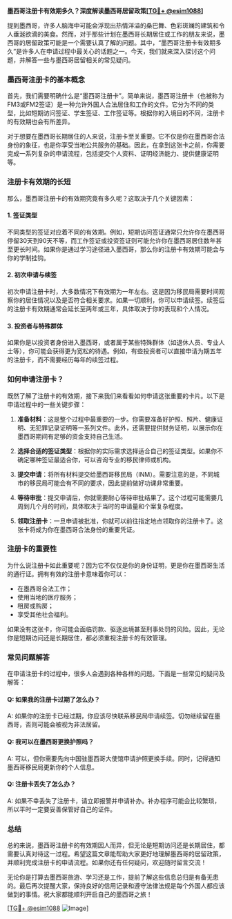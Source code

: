 **墨西哥注册卡有效期多久？深度解读墨西哥居留政策[[TG💪+ @esim1088](https://t.me/s/esim1088)]**

提到墨西哥，许多人脑海中可能会浮现出热情洋溢的桑巴舞、色彩斑斓的建筑和令人垂涎欲滴的美食。然而，对于那些计划在墨西哥长期居住或工作的朋友来说，墨西哥的居留政策可能是一个需要认真了解的问题。其中，“墨西哥注册卡有效期多久”是许多人在申请过程中最关心的话题之一。今天，我们就来深入探讨这个问题，并解答一些与墨西哥居留相关的常见疑问。

### 墨西哥注册卡的基本概念

首先，我们需要明确什么是“墨西哥注册卡”。简单来说，墨西哥注册卡（也被称为FM3或FM2签证）是一种允许外国人合法居住和工作的文件。它分为不同的类型，比如短期访问签证、学生签证、工作签证等。根据你的入境目的不同，注册卡的有效期也会有所差异。

对于想要在墨西哥长期居住的人来说，注册卡至关重要。它不仅是你在墨西哥合法身份的象征，也是你享受当地公共服务的基础。因此，在拿到这张卡之前，你需要完成一系列复杂的申请流程，包括提交个人资料、证明经济能力、提供健康证明等。

### 注册卡有效期的长短

那么，墨西哥注册卡的有效期究竟有多久呢？这取决于几个关键因素：

#### 1. 签证类型

不同类型的签证对应着不同的有效期。例如，短期访问签证通常只允许你在墨西哥停留30天到90天不等，而工作签证或投资签证则可能允许你在墨西哥居住数年甚至更长时间。如果你是通过学习途径进入墨西哥，那么你的注册卡有效期可能会与你的学制挂钩。

#### 2. 初次申请与续签

初次申请注册卡时，大多数情况下有效期为一年左右。这是因为移民局需要时间观察你的居住情况以及是否符合相关要求。如果一切顺利，你可以申请续签。续签后的注册卡有效期通常会延长至两年或三年，具体取决于你的表现和个人情况。

#### 3. 投资者与特殊群体

如果你是以投资者身份进入墨西哥，或者属于某些特殊群体（如退休人员、专业人士等），你可能会获得更为宽松的待遇。例如，有些投资者可以直接申请为期五年的注册卡，而不需要经历每年的续签过程。

### 如何申请注册卡？

既然了解了注册卡的有效期，接下来我们来看看如何申请这张重要的卡片。以下是申请过程中的一些关键步骤：

1. **准备材料**：这是整个过程中最重要的一步。你需要准备好护照、照片、健康证明、无犯罪记录证明等一系列文件。此外，还需要提供财务证明，以展示你在墨西哥期间有足够的资金支持自己生活。

2. **选择合适的签证类型**：根据你的实际需求选择适合自己的签证类型。如果你不确定哪种签证最适合你，可以咨询专业的移民律师或机构。

3. **提交申请**：将所有材料提交给墨西哥移民局（INM）。需要注意的是，不同城市的移民局可能会有不同的要求，因此提前做好功课非常重要。

4. **等待审批**：提交申请后，你就需要耐心等待审批结果了。这个过程可能需要几周到几个月的时间，具体取决于当时的申请量和个案复杂程度。

5. **领取注册卡**：一旦申请被批准，你就可以前往指定地点领取你的注册卡了。这张卡将成为你在墨西哥合法身份的重要凭证。

### 注册卡的重要性

为什么说注册卡如此重要呢？因为它不仅仅是你的身份证明，更是你在墨西哥生活的通行证。拥有有效的注册卡意味着你可以：

- 在墨西哥合法工作；
- 使用当地的医疗服务；
- 租房或购房；
- 享受其他社会福利。

如果没有这张卡，你可能会面临罚款、驱逐出境甚至刑事处罚的风险。因此，无论你是短期访问还是长期居住，都必须重视注册卡的有效管理。

### 常见问题解答

在申请注册卡的过程中，很多人会遇到各种各样的问题。下面是一些常见的疑问及解答：

#### Q: 如果我的注册卡过期了怎么办？
A: 如果你的注册卡已经过期，你应该尽快联系移民局申请续签。切勿继续留在墨西哥，否则可能会被视为非法居留。

#### Q: 我可以在墨西哥更换护照吗？
A: 可以，但你需要先向中国驻墨西哥大使馆申请护照更换手续。同时，记得通知墨西哥移民局更新你的个人信息。

#### Q: 注册卡丢失了怎么办？
A: 如果不幸丢失了注册卡，请立即报警并申请补办。补办程序可能会比较繁琐，所以平时一定要妥善保管好自己的证件。

### 总结

总的来说，墨西哥注册卡的有效期因人而异，但无论是短期访问还是长期居住，都需要认真对待这一过程。希望这篇文章能帮助大家更好地理解墨西哥的居留政策，并顺利完成注册卡的申请流程。如果你还有任何疑问，欢迎随时留言交流！

无论你是打算去墨西哥旅游、学习还是工作，提前了解这些信息总归是有备无患的。最后再次提醒大家，保持良好的信用记录和遵守法律法规是每个外国人都应该做到的事情。祝大家都能顺利开启自己的墨西哥之旅！

[[TG💪+ @esim1088](https://t.me/s/esim1088) ![Image](https://i.postimg.cc/4NQfJmqS/Snipaste-2025-05-13-00-14-12.png)]